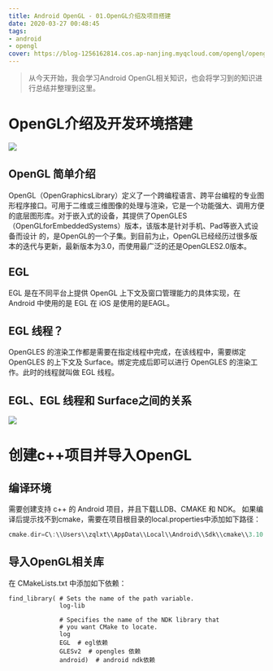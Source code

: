```yaml
---
title: Android OpenGL - 01.OpenGL介绍及项目搭建
date: 2020-03-27 00:48:45
tags: 
- android
- opengl
cover: https://blog-1256162814.cos.ap-nanjing.myqcloud.com/opengl/opengl_banner.jpg
---
```


> 从今天开始，我会学习Android OpenGL相关知识，也会将学习到的知识进行总结并整理到这里。

# OpenGL介绍及开发环境搭建

![](https://blog-1256162814.cos.ap-nanjing.myqcloud.com/opengl/OpenGL%E4%BB%8B%E7%BB%8D%E5%8F%8A%E9%A1%B9%E7%9B%AE%E6%90%AD%E5%BB%BA.PNG)
<!-- more -->

## OpenGL 简单介绍

OpenGL（OpenGraphicsLibrary）定义了一个跨编程语言、跨平台编程的专业图形程序接口。可用于二维或三维图像的处理与渲染，它是一个功能强大、调用方便的底层图形库。对于嵌入式的设备，其提供了OpenGLES（OpenGLforEmbeddedSystems）版本，该版本是针对手机、Pad等嵌入式设备而设计   的，是OpenGL的一个子集。到目前为止，OpenGL已经经历过很多版本的迭代与更新，最新版本为3.0，而使用最广泛的还是OpenGLES2.0版本。

## EGL

EGL 是在不同平台上提供 OpenGL 上下文及窗口管理能力的具体实现，在 Android 中使用的是 EGL 在 iOS 是使用的是EAGL。

## EGL 线程？

OpenGLES 的渲染工作都是需要在指定线程中完成，在该线程中，需要绑定OpenGLES 的上下文及 Surface。绑定完成后即可以进行 OpenGLES 的渲染工作。此时的线程就叫做 EGL 线程。

## EGL、EGL 线程和 Surface之间的关系

![](https://blog-1256162814.cos.ap-nanjing.myqcloud.com/opengl/opengl_es_surface.png)


# 创建c++项目并导入OpenGL

## 编译环境

需要创建支持 c++ 的 Android 项目，并且下载LLDB、CMAKE 和 NDK。
如果编译后提示找不到cmake，需要在项目根目录的local.properties中添加如下路径：

```gradle
cmake.dir=C\:\\Users\\zqlxt\\AppData\\Local\\Android\\Sdk\\cmake\\3.10.2.4988404
```

## 导入OpenGL相关库

在 CMakeLists.txt 中添加如下依赖：

```
find_library( # Sets the name of the path variable.
              log-lib

              # Specifies the name of the NDK library that
              # you want CMake to locate.
              log
              EGL  # egl依赖
              GLESv2  # opengles 依赖
              android)  # android ndk依赖
```